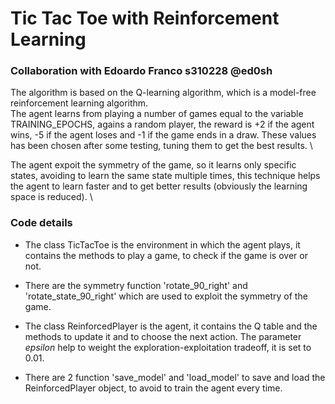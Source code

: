 # Tic Tac Toe with Reinforcement Learning
### Collaboration with Edoardo Franco s310228 @ed0sh 

The algorithm is based on the Q-learning algorithm, which is a model-free reinforcement learning algorithm. \
The agent learns from playing a number of games equal to the variable TRAINING_EPOCHS, agains a random player, the reward is +2 if the agent wins, -5 if the agent loses and -1 if the game ends in a draw. These values has been chosen after some testing, tuning them to get the best results. \

The agent expoit the symmetry of the game, so it learns only specific states, avoiding to learn the same state multiple times, this technique helps the agent to learn faster and to get better results (obviously the learning space is reduced). \

### Code details

- The class TicTacToe is the environment in which the agent plays, it contains the methods to play a game, to check if the game is over or not.

- There are the symmetry function 'rotate_90_right' and 'rotate_state_90_right' which are used to exploit the symmetry of the game.

- The class ReinforcedPlayer is the agent, it contains the Q table and the methods to update it and to choose the next action. The parameter *epsilon* help to weight the exploration-exploitation tradeoff, it is set to 0.01.

- There are 2 function 'save_model' and 'load_model' to save and load the ReinforcedPlayer object, to avoid to train the agent every time.

